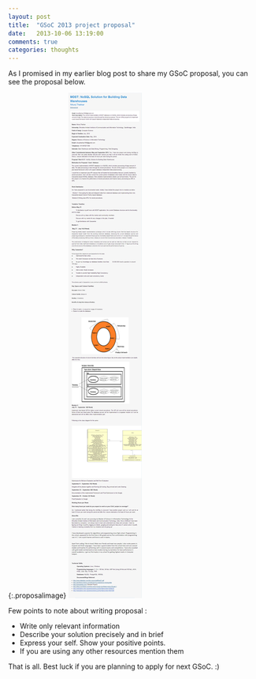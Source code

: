 ```yaml
---
layout: post
title:  "GSoC 2013 project proposal"
date:   2013-10-06 13:19:00
comments: true
categories: thoughts
---
```



As I promised in my earlier blog post to share my GSoC proposal, you can see the proposal below.

{:.proposalimage}
![Google Summer Of Code 2013 Proposal](/assets/img/MOST-NoSQL-Solution-for-Building-Data-Warehouses-project-proposal.png)


Few points to note about writing proposal :

* Write only relevant information
* Describe your solution precisely and in brief 
* Express your self. Show your positive points.
* If you are using any other resources mention them

That is all. Best luck if you are planning to apply for next GSoC. :)